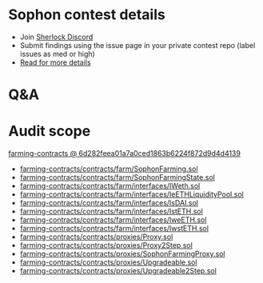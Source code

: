 
# Sophon contest details

- Join [Sherlock Discord](https://discord.gg/MABEWyASkp)
- Submit findings using the issue page in your private contest repo (label issues as med or high)
- [Read for more details](https://docs.sherlock.xyz/audits/watsons)

# Q&A

# Audit scope


[farming-contracts @ 6d282feea01a7a0ced1863b6224f872d9d4d4139](https://github.com/sophon-org/farming-contracts/tree/6d282feea01a7a0ced1863b6224f872d9d4d4139)
- [farming-contracts/contracts/farm/SophonFarming.sol](farming-contracts/contracts/farm/SophonFarming.sol)
- [farming-contracts/contracts/farm/SophonFarmingState.sol](farming-contracts/contracts/farm/SophonFarmingState.sol)
- [farming-contracts/contracts/farm/interfaces/IWeth.sol](farming-contracts/contracts/farm/interfaces/IWeth.sol)
- [farming-contracts/contracts/farm/interfaces/IeETHLiquidityPool.sol](farming-contracts/contracts/farm/interfaces/IeETHLiquidityPool.sol)
- [farming-contracts/contracts/farm/interfaces/IsDAI.sol](farming-contracts/contracts/farm/interfaces/IsDAI.sol)
- [farming-contracts/contracts/farm/interfaces/IstETH.sol](farming-contracts/contracts/farm/interfaces/IstETH.sol)
- [farming-contracts/contracts/farm/interfaces/IweETH.sol](farming-contracts/contracts/farm/interfaces/IweETH.sol)
- [farming-contracts/contracts/farm/interfaces/IwstETH.sol](farming-contracts/contracts/farm/interfaces/IwstETH.sol)
- [farming-contracts/contracts/proxies/Proxy.sol](farming-contracts/contracts/proxies/Proxy.sol)
- [farming-contracts/contracts/proxies/Proxy2Step.sol](farming-contracts/contracts/proxies/Proxy2Step.sol)
- [farming-contracts/contracts/proxies/SophonFarmingProxy.sol](farming-contracts/contracts/proxies/SophonFarmingProxy.sol)
- [farming-contracts/contracts/proxies/Upgradeable.sol](farming-contracts/contracts/proxies/Upgradeable.sol)
- [farming-contracts/contracts/proxies/Upgradeable2Step.sol](farming-contracts/contracts/proxies/Upgradeable2Step.sol)


